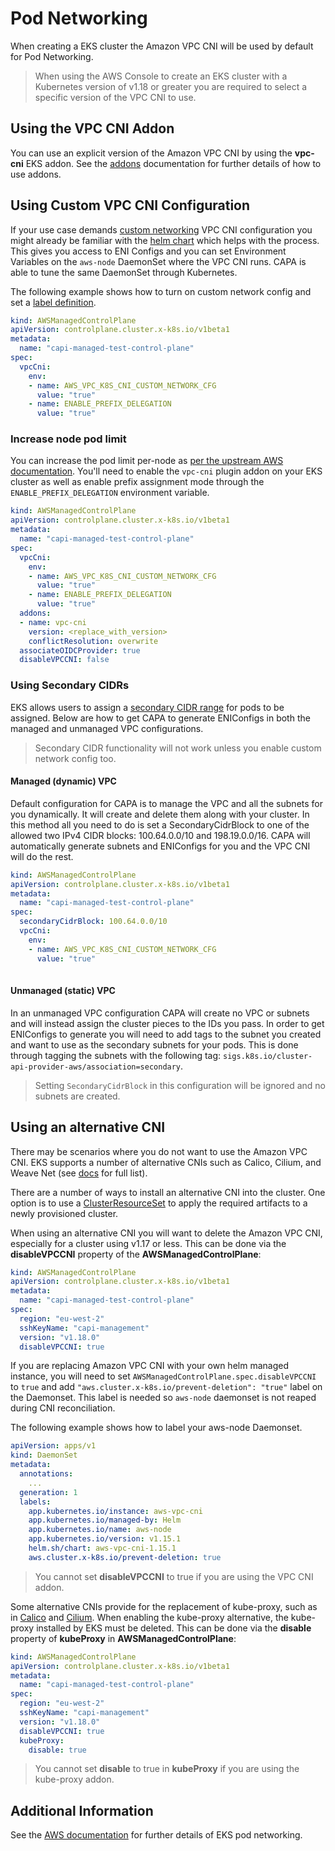 # Pod Networking

When creating a EKS cluster the Amazon VPC CNI will be used by default for Pod Networking.

> When using the AWS Console to create an EKS cluster with a Kubernetes version of v1.18 or greater you are required to select a specific version of the VPC CNI to use.

## Using the VPC CNI Addon
You can use an explicit version of the Amazon VPC CNI by using the **vpc-cni** EKS addon. See the [addons](./addons.md) documentation for further details of how to use addons.

## Using Custom VPC CNI Configuration
If your use case demands [custom networking](https://docs.aws.amazon.com/eks/latest/userguide/cni-custom-network.html) VPC CNI configuration you might already be familiar with the [helm chart](https://github.com/aws/amazon-vpc-cni-k8s) which helps with the process. This gives you access to ENI Configs and you can set Environment Variables on the `aws-node` DaemonSet where the VPC CNI runs. CAPA is able to tune the same DaemonSet through Kubernetes.

The following example shows how to turn on custom network config and set a [label definition](https://github.com/aws/amazon-vpc-cni-k8s#eni_config_label_def).

```yaml
kind: AWSManagedControlPlane
apiVersion: controlplane.cluster.x-k8s.io/v1beta1
metadata:
  name: "capi-managed-test-control-plane"
spec:
  vpcCni:
    env:
    - name: AWS_VPC_K8S_CNI_CUSTOM_NETWORK_CFG
      value: "true" 
    - name: ENABLE_PREFIX_DELEGATION
      value: "true"
```

### Increase node pod limit
You can increase the pod limit per-node as [per the upstream AWS documentation](https://aws.amazon.com/blogs/containers/amazon-vpc-cni-increases-pods-per-node-limits/). You'll need to enable the `vpc-cni` plugin addon on your EKS cluster as well as enable prefix assignment mode through the `ENABLE_PREFIX_DELEGATION` environment variable.

```yaml
kind: AWSManagedControlPlane
apiVersion: controlplane.cluster.x-k8s.io/v1beta1
metadata:
  name: "capi-managed-test-control-plane"
spec:
  vpcCni:
    env:
    - name: AWS_VPC_K8S_CNI_CUSTOM_NETWORK_CFG
      value: "true" 
    - name: ENABLE_PREFIX_DELEGATION
      value: "true"
  addons:
  - name: vpc-cni
    version: <replace_with_version>
    conflictResolution: overwrite
  associateOIDCProvider: true
  disableVPCCNI: false
```

### Using Secondary CIDRs
EKS allows users to assign a [secondary CIDR range](https://www.eksworkshop.com/beginner/160_advanced-networking/secondary_cidr/) for pods to be  assigned. Below are how to get CAPA to generate ENIConfigs in both the managed and unmanaged VPC configurations. 

> Secondary CIDR functionality will not work unless you enable custom network config too.

#### Managed (dynamic) VPC
Default configuration for CAPA is to manage the VPC and all the subnets for you dynamically. It will create and delete them along with your cluster. In this method all you need to do is set a SecondaryCidrBlock to one of the allowed two IPv4 CIDR blocks: 100.64.0.0/10 and 198.19.0.0/16. CAPA will automatically generate subnets and ENIConfigs for you and the VPC CNI will do the rest.

```yaml
kind: AWSManagedControlPlane
apiVersion: controlplane.cluster.x-k8s.io/v1beta1
metadata:
  name: "capi-managed-test-control-plane"
spec:
  secondaryCidrBlock: 100.64.0.0/10
  vpcCni:
    env:
    - name: AWS_VPC_K8S_CNI_CUSTOM_NETWORK_CFG
      value: "true" 
  
```

#### Unmanaged (static) VPC
In an unmanaged VPC configuration CAPA will create no VPC or subnets and will instead assign the cluster pieces to the IDs you pass. In order to get ENIConfigs to generate you will need to add tags to the subnet you created and want to use as the secondary subnets for your pods. This is done through tagging the subnets with the following tag: `sigs.k8s.io/cluster-api-provider-aws/association=secondary`.

> Setting `SecondaryCidrBlock` in this configuration will be ignored and no subnets are created.


## Using an alternative CNI

There may be scenarios where you do not want to use the Amazon VPC CNI. EKS supports a number of alternative CNIs such as Calico, Cilium, and Weave Net (see [docs](https://docs.aws.amazon.com/eks/latest/userguide/alternate-cni-plugins.html) for full list).

There are a number of ways to install an alternative CNI into the cluster. One option is to use a [ClusterResourceSet](https://cluster-api.sigs.k8s.io/tasks/experimental-features/cluster-resource-set.html) to apply the required artifacts to a newly provisioned cluster.

When using an alternative CNI you will want to delete the Amazon VPC CNI, especially for a cluster using v1.17 or less. This can be done via the **disableVPCCNI** property of the **AWSManagedControlPlane**:

```yaml
kind: AWSManagedControlPlane
apiVersion: controlplane.cluster.x-k8s.io/v1beta1
metadata:
  name: "capi-managed-test-control-plane"
spec:
  region: "eu-west-2"
  sshKeyName: "capi-management"
  version: "v1.18.0"
  disableVPCCNI: true
```

If you are replacing Amazon VPC CNI with your own helm managed instance, you will need to set `AWSManagedControlPlane.spec.disableVPCCNI` to `true` and add `"aws.cluster.x-k8s.io/prevent-deletion": "true"` label on the Daemonset. This label is needed so `aws-node` daemonset is not reaped during CNI reconciliation.

The following example shows how to label your aws-node Daemonset.

```yaml
apiVersion: apps/v1
kind: DaemonSet
metadata:
  annotations:
    ...
  generation: 1
  labels:
    app.kubernetes.io/instance: aws-vpc-cni
    app.kubernetes.io/managed-by: Helm
    app.kubernetes.io/name: aws-node
    app.kubernetes.io/version: v1.15.1
    helm.sh/chart: aws-vpc-cni-1.15.1
    aws.cluster.x-k8s.io/prevent-deletion: true
```

> You cannot set **disableVPCCNI** to true if you are using the VPC CNI addon.

Some alternative CNIs provide for the replacement of kube-proxy, such as in [Calico](https://projectcalico.docs.tigera.io/maintenance/ebpf/enabling-ebpf#configure-kube-proxy) and [Cilium](https://docs.cilium.io/en/stable/gettingstarted/kubeproxy-free/). When enabling the kube-proxy alternative, the kube-proxy installed by EKS must be deleted. This can be done via the **disable** property of **kubeProxy** in **AWSManagedControlPlane**:

```yaml
kind: AWSManagedControlPlane
apiVersion: controlplane.cluster.x-k8s.io/v1beta1
metadata:
  name: "capi-managed-test-control-plane"
spec:
  region: "eu-west-2"
  sshKeyName: "capi-management"
  version: "v1.18.0"
  disableVPCCNI: true
  kubeProxy:
    disable: true
```

> You cannot set **disable** to true in **kubeProxy** if you are using the kube-proxy addon.

## Additional Information

See the [AWS documentation](https://docs.aws.amazon.com/eks/latest/userguide/pod-networking.html) for further details of EKS pod networking.
